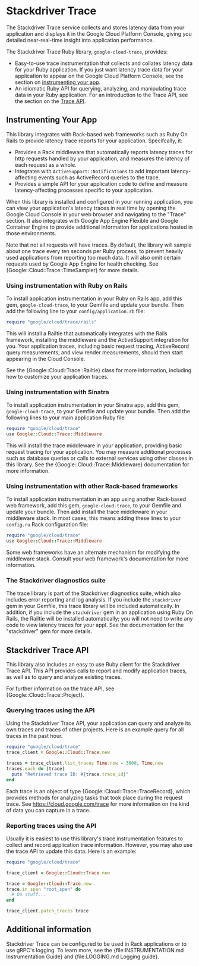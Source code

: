 # Stackdriver Trace

The Stackdriver Trace service collects and stores latency data from your
application and displays it in the Google Cloud Platform Console, giving
you detailed near-real-time insight into application performance.

The Stackdriver Trace Ruby library, `google-cloud-trace`, provides:

*   Easy-to-use trace instrumentation that collects and collates latency
    data for your Ruby application. If you just want latency trace data
    for your application to appear on the Google Cloud Platform Console,
    see the section on [instrumenting your app](#instrumenting-your-app).
*   An idiomatic Ruby API for querying, analyzing, and manipulating trace
    data in your Ruby application. For an introduction to the Trace API,
    see the section on the [Trace API](#stackdriver-trace-api).

## Instrumenting Your App

This library integrates with Rack-based web frameworks such as Ruby On
Rails to provide latency trace reports for your application.
Specifcally, it:

*   Provides a Rack middleware that automatically reports latency traces
    for http requests handled by your application, and measures the
    latency of each request as a whole.
*   Integrates with `ActiveSupport::Notifications` to add important
    latency-affecting events such as ActiveRecord queries to the trace.
*   Provides a simple API for your application code to define and
    measure latency-affecting processes specific to your application.

When this library is installed and configured in your running
application, you can view your application's latency traces in real time
by opening the Google Cloud Console in your web browser and navigating
to the "Trace" section. It also integrates with Google App Engine
Flexible and Google Container Engine to provide additional information
for applications hosted in those environments.

Note that not all requests will have traces. By default, the library will
sample about one trace every ten seconds per Ruby process, to prevent
heavily used applications from reporting too much data. It will also
omit certain requests used by Google App Engine for health checking. See
{Google::Cloud::Trace::TimeSampler} for more details.

### Using instrumentation with Ruby on Rails

To install application instrumentation in your Ruby on Rails app, add
this gem, `google-cloud-trace`, to your Gemfile and update your bundle.
Then add the following line to your `config/application.rb` file:

```ruby
require "google/cloud/trace/rails"
```

This will install a Railtie that automatically integrates with the
Rails framework, installing the middleware and the ActiveSupport
integration for you. Your application traces, including basic request
tracing, ActiveRecord query measurements, and view render measurements,
should then start appearing in the Cloud Console.

See the {Google::Cloud::Trace::Railtie} class for more information,
including how to customize your application traces.

### Using instrumentation with Sinatra

To install application instrumentation in your Sinatra app, add this gem,
`google-cloud-trace`, to your Gemfile and update your bundle. Then add
the following lines to your main application Ruby file:

```ruby
require "google/cloud/trace"
use Google::Cloud::Trace::Middleware
```

This will install the trace middleware in your application, providing
basic request tracing for your application. You may measure additional
processes such as database queries or calls to external services using
other classes in this library. See the {Google::Cloud::Trace::Middleware}
documentation for more information.

### Using instrumentation with other Rack-based frameworks

To install application instrumentation in an app using another Rack-based
web framework, add this gem, `google-cloud-trace`, to your Gemfile and
update your bundle. Then add install the trace middleware in your
middleware stack. In most cases, this means adding these lines to your
`config.ru` Rack configuration file:

```ruby
require "google/cloud/trace"
use Google::Cloud::Trace::Middleware
```

Some web frameworks have an alternate mechanism for modifying the
middleware stack. Consult your web framework's documentation for more
information.

### The Stackdriver diagnostics suite

The trace library is part of the Stackdriver diagnostics suite, which
also includes error reporting and log analysis. If you include the
`stackdriver` gem in your Gemfile, this trace library will be included
automatically. In addition, if you include the `stackdriver` gem in an
application using Ruby On Rails, the Railtie will be installed
automatically; you will not need to write any code to view latency
traces for your appl. See the documentation for the "stackdriver" gem
for more details.

## Stackdriver Trace API

This library also includes an easy to use Ruby client for the
Stackdriver Trace API. This API provides calls to report and modify
application traces, as well as to query and analyze existing traces.

For further information on the trace API, see
{Google::Cloud::Trace::Project}.

### Querying traces using the API

Using the Stackdriver Trace API, your application can query and analyze
its own traces and traces of other projects. Here is an example query
for all traces in the past hour.

```ruby
require "google/cloud/trace"
trace_client = Google::Cloud::Trace.new

traces = trace_client.list_traces Time.now - 3600, Time.now
traces.each do |trace|
  puts "Retrieved trace ID: #{trace.trace_id}"
end
```

Each trace is an object of type {Google::Cloud::Trace::TraceRecord},
which provides methods for analyzing tasks that took place during the
request trace. See https://cloud.google.com/trace for more information
on the kind of data you can capture in a trace.

### Reporting traces using the API

Usually it is easiest to use this library's trace instrumentation
features to collect and record application trace information. However,
you may also use the trace API to update this data. Here is an example:

```ruby
require "google/cloud/trace"

trace_client = Google::Cloud::Trace.new

trace = Google::Cloud::Trace.new
trace.in_span "root_span" do
  # Do stuff...
end

trace_client.patch_traces trace
```

## Additional information

Stackdriver Trace can be configured to be used in Rack applications or to use
gRPC's logging. To learn more, see the {file:INSTRUMENTATION.md Instrumentation Guide} and {file:LOGGING.md Logging guide}.
